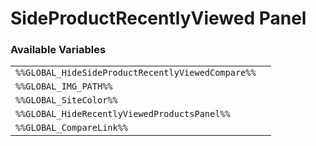 # SideProductRecentlyViewed Panel

### Available Variables
|||
|---|---|
| `%%GLOBAL_HideSideProductRecentlyViewedCompare%%` |
| `%%GLOBAL_IMG_PATH%%` |
| `%%GLOBAL_SiteColor%%` |
| `%%GLOBAL_HideRecentlyViewedProductsPanel%%` |
| `%%GLOBAL_CompareLink%%` |
